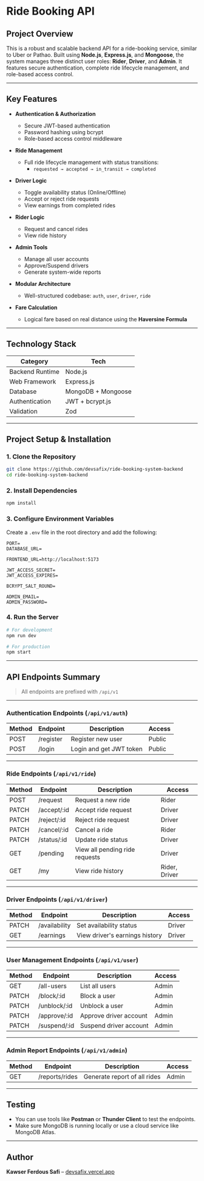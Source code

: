 
# Ride Booking API

## Project Overview

This is a robust and scalable backend API for a ride-booking service, similar to Uber or Pathao. Built using **Node.js**, **Express.js**, and **Mongoose**, the system manages three distinct user roles: **Rider**, **Driver**, and **Admin**. It features secure authentication, complete ride lifecycle management, and role-based access control.

---

## Key Features

- **Authentication & Authorization**
  - Secure JWT-based authentication
  - Password hashing using bcrypt
  - Role-based access control middleware

- **Ride Management**
  - Full ride lifecycle management with status transitions:
    - `requested → accepted → in_transit → completed`

- **Driver Logic**
  - Toggle availability status (Online/Offline)
  - Accept or reject ride requests
  - View earnings from completed rides

- **Rider Logic**
  - Request and cancel rides
  - View ride history

- **Admin Tools**
  - Manage all user accounts
  - Approve/Suspend drivers
  - Generate system-wide reports

- **Modular Architecture**
  - Well-structured codebase: `auth`, `user`, `driver`, `ride`

- **Fare Calculation**
  - Logical fare based on real distance using the **Haversine Formula**

---

## Technology Stack

| Category         | Tech                  |
|------------------|------------------------|
| Backend Runtime  | Node.js                |
| Web Framework    | Express.js             |
| Database         | MongoDB + Mongoose     |
| Authentication   | JWT + bcrypt.js        |
| Validation       | Zod                    |

---

## Project Setup & Installation

### 1. Clone the Repository

```bash
git clone https://github.com/devsafix/ride-booking-system-backend
cd ride-booking-system-backend
````

### 2. Install Dependencies

```bash
npm install
```

### 3. Configure Environment Variables

Create a `.env` file in the root directory and add the following:

```env
PORT=
DATABASE_URL=

FRONTEND_URL=http://localhost:5173

JWT_ACCESS_SECRET=
JWT_ACCESS_EXPIRES=

BCRYPT_SALT_ROUND=

ADMIN_EMAIL=
ADMIN_PASSWORD=
```

### 4. Run the Server

```bash
# For development
npm run dev

# For production
npm start
```

---

## API Endpoints Summary

> All endpoints are prefixed with `/api/v1`

---

### Authentication Endpoints (`/api/v1/auth`)

| Method | Endpoint  | Description             | Access |
| ------ | --------- | ----------------------- | ------ |
| POST   | /register | Register new user       | Public |
| POST   | /login    | Login and get JWT token | Public |

---

### Ride Endpoints (`/api/v1/ride`)

| Method | Endpoint     | Description                    | Access        |
| ------ | ------------ | ------------------------------ | ------------- |
| POST   | /request     | Request a new ride             | Rider         |
| PATCH  | /accept/\:id | Accept ride request            | Driver        |
| PATCH  | /reject/\:id | Reject ride request            | Driver        |
| PATCH  | /cancel/\:id | Cancel a ride                  | Rider         |
| PATCH  | /status/\:id | Update ride status             | Driver        |
| GET    | /pending     | View all pending ride requests | Driver        |
| GET    | /my          | View ride history              | Rider, Driver |

---

### Driver Endpoints (`/api/v1/driver`)

| Method | Endpoint      | Description                    | Access |
| ------ | ------------- | ------------------------------ | ------ |
| PATCH  | /availability | Set availability status        | Driver |
| GET    | /earnings     | View driver's earnings history | Driver |

---

### User Management Endpoints (`/api/v1/user`)

| Method | Endpoint      | Description            | Access |
| ------ | ------------- | ---------------------- | ------ |
| GET    | /all-users    | List all users         | Admin  |
| PATCH  | /block/\:id   | Block a user           | Admin  |
| PATCH  | /unblock/\:id | Unblock a user         | Admin  |
| PATCH  | /approve/\:id | Approve driver account | Admin  |
| PATCH  | /suspend/\:id | Suspend driver account | Admin  |

---

### Admin Report Endpoints (`/api/v1/admin`)

| Method | Endpoint       | Description                  | Access |
| ------ | -------------- | ---------------------------- | ------ |
| GET    | /reports/rides | Generate report of all rides | Admin  |

---

## Testing

* You can use tools like **Postman** or **Thunder Client** to test the endpoints.
* Make sure MongoDB is running locally or use a cloud service like MongoDB Atlas.

---

## Author

**Kawser Ferdous Safi** – [devsafix.vercel.app](https://devsafix.vercel.app)